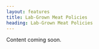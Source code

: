 ```yaml
---
layout: features
title: Lab-Grown Meat Policies
heading: Lab-Grown Meat Policies
---
```


Content coming soon.